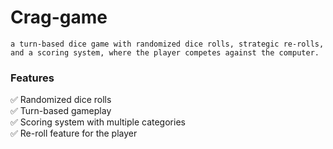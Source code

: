 # Crag-game
    a turn-based dice game with randomized dice rolls, strategic re-rolls, and a scoring system, where the player competes against the computer.
### Features  
✅ Randomized dice rolls  
✅ Turn-based gameplay  
✅ Scoring system with multiple categories  
✅ Re-roll feature for the player 
